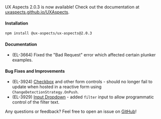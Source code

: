UX Aspects 2.0.3 is now available! Check out the documentation at [uxaspects.github.io/UXAspects](https://uxaspects.github.io/UXAspects).

#### Installation
```bash
npm install @ux-aspects/ux-aspects@2.0.3
```

#### Documentation
* (EL-3664) Fixed the "Bad Request" error which affected certain plunker examples.

#### Bug Fixes and Improvements
* (EL-3924) [Checkbox](https://uxaspects.github.io/UXAspects/#/components/input-controls#checkbox) and other form controls - should no longer fail to update when hosted in a reactive form using `ChangeDetectionStrategy.OnPush`.
* (EL-3929) [Input Dropdown](https://uxaspects.github.io/UXAspects/#/components/input-controls#input-dropdown) - added `filter` input to allow programmatic control of the filter text.

Any questions or feedback? Feel free to open an issue on [GitHub](https://github.com/UXAspects/UXAspects/issues)!
